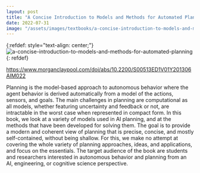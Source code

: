 ```yaml
---
layout: post
title: "A Concise Introduction to Models and Methods for Automated Planning"
date: 2022-07-31
image: "/assets/images/textbooks/a-concise-introduction-to-models-and-methods-for-automated-planning.jpg"
---
```


{:refdef: style="text-align: center;"}
![a-concise-introduction-to-models-and-methods-for-automated-planning]({{site.baseurl}}/assets/images/textbooks/a-concise-introduction-to-models-and-methods-for-automated-planning.jpg)
{: refdef}

https://www.morganclaypool.com/doi/abs/10.2200/S00513ED1V01Y201306AIM022

Planning is the model-based approach to autonomous behavior where the agent behavior is derived automatically from a model of the actions, sensors, and goals. The main challenges in planning are computational as all models, whether featuring uncertainty and feedback or not, are intractable in the worst case when represented in compact form. In this book, we look at a variety of models used in AI planning, and at the methods that have been developed for solving them. The goal is to provide a modern and coherent view of planning that is precise, concise, and mostly self-contained, without being shallow. For this, we make no attempt at covering the whole variety of planning approaches, ideas, and applications, and focus on the essentials. The target audience of the book are students and researchers interested in autonomous behavior and planning from an AI, engineering, or cognitive science perspective.

